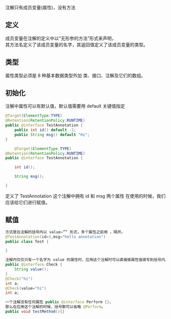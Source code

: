 
注解只有成员变量(属性)，没有方法

## 定义

成员变量在注解的定义中以“无形参的方法”形式来声明，  
其方法名定义了该成员变量的名字，其返回值定义了该成员变量的类型。

## 类型

属性类型必须是 8 种基本数据类型外加 类、接口、注解及它们的数组。

## 初始化

注解中属性可以有默认值，默认值需要用 default 关键值指定

```java
@Target(ElementType.TYPE)
@Retention(RetentionPolicy.RUNTIME)
public @interface TestAnnotation {
    public int id() default -1;
    public String msg() default "Hi";
}

	@Target(ElementType.TYPE)
@Retention(RetentionPolicy.RUNTIME)
public @interface TestAnnotation {

    int id();

    String msg();

}
```

定义了 TestAnnotation 这个注解中拥有 id 和 msg 两个属性
在使用的时候，我们应该给它们进行赋值。

## 赋值
```java
方式是在注解的括号内以 value=”” 形式，多个属性之前用 ，隔开。
@TestAnnotation(id=3,msg="hello annotation")
public class Test {

}
```
```java
注解内仅仅只有一个名字为 value 的属性时，应用这个注解时可以直接接属性值填写到括号内。
public @interface Check {
    String value();
}
@Check("hi")
int a;
@Check(value="hi")
int a;
```
```java
一个注解没有任何属性 public @interface Perform {}，
那么在应用这个注解的时候，括号都可以省略 @Perform。
public void testMethod(){}
```